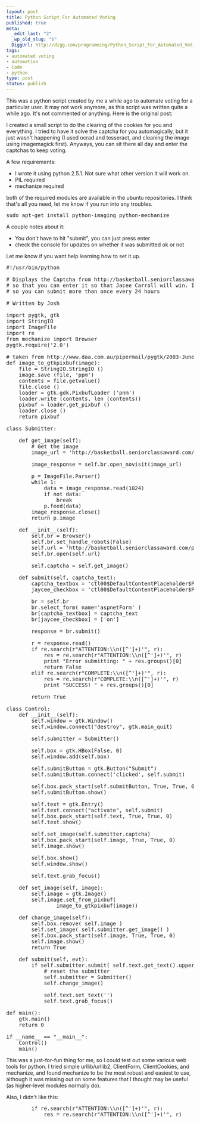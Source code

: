 ```yaml
--- 
layout: post
title: Python Script For Automated Voting
published: true
meta: 
  _edit_last: "2"
  _wp_old_slug: "6"
  DiggUrl: http://digg.com/programming/Python_Script_For_Automated_Voting
tags: 
- automated voting
- automation
- Code
- python
type: post
status: publish
---
```

This was a python script created by me a while ago to automate voting for a particular user.  It may not work anymore, as this script was written quite a while ago.  It's not commented or anything. Here is the original post:

I created a small script to do the clearing of the cookies for you and everything. I tried to have it solve the captcha for you automagically, but it just wasn't happening (I used ocrad and tesseract, and cleaning the image using imagemagick first). Anyways, you can sit there all day and enter the captchas to keep voting.

A few requirements:
* I wrote it using python 2.5.1. Not sure what other version it will work on.
* PIL required
* mechanize required

both of the required modules are available in the ubuntu repositories. I think that's all you need, let me know if you run into any troubles.
<pre lang="python">sudo apt-get install python-imaging python-mechanize</pre>
A couple notes about it:
* You don't have to hit "submit", you can just press enter
* check the console for updates on whether it was submitted ok or not

Let me know if you want help learning how to set it up.
<pre lang="python">#!/usr/bin/python

# Displays the Captcha from http://basketball.seniorclassaward.com/public/men/vote.aspx?usr=public&amp;gen=M
# so that you can enter it so that Jacee Carroll will win. It automagically keeps track/clears cookies (via mechanize)
# so you can submit more than once every 24 hours

# Written by Josh

import pygtk, gtk
import StringIO
import ImageFile
import re
from mechanize import Browser
pygtk.require('2.0')

# taken from http://www.daa.com.au/pipermail/pygtk/2003-June/005268.html
def image_to_gtkpixbuf(image):
    file = StringIO.StringIO ()
    image.save (file, 'ppm')
    contents = file.getvalue()
    file.close ()
    loader = gtk.gdk.PixbufLoader ('pnm')
    loader.write (contents, len (contents))
    pixbuf = loader.get_pixbuf ()
    loader.close ()
    return pixbuf

class Submitter:

    def get_image(self):
        # Get the image
        image_url = 'http://basketball.seniorclassaward.com/Captcha.aspx'

        image_response = self.br.open_novisit(image_url)

        p = ImageFile.Parser()
        while 1:
            data = image_response.read(1024)
            if not data:
                break
            p.feed(data)
        image_response.close()
        return p.image

    def __init__(self):
        self.br = Browser()
        self.br.set_handle_robots(False)
        self.url = 'http://basketball.seniorclassaward.com/public/men/vote.aspx?usr=public&amp;gen=M'
        self.br.open(self.url)

        self.captcha = self.get_image()

    def submit(self, captcha_text):
        captcha_textbox = 'ctl00$DefaultContentPlaceholder$PublicBallot$CaptchaTextBox'
        jaycee_checkbox = 'ctl00$DefaultContentPlaceholder$PublicBallot$BallotCheckBoxList$0'

        br = self.br
        br.select_form( name='aspnetForm' )
        br[captcha_textbox] = captcha_text
        br[jaycee_checkbox] = ['on']

        response = br.submit()

        r = response.read()
        if re.search(r"ATTENTION:\\n([^']+)'", r):
            res = re.search(r"ATTENTION:\\n([^']+)'", r)
            print "Error submitting: " + res.groups()[0]
            return False
        elif re.search(r"COMPLETE:\\n([^']+)'", r):
            res = re.search(r"COMPLETE:\\n([^']+)'", r)
            print "SUCCESS! " + res.groups()[0]

        return True

class Control:
    def __init__(self):
        self.window = gtk.Window()
        self.window.connect("destroy", gtk.main_quit)

        self.submitter = Submitter()

        self.box = gtk.HBox(False, 0)
        self.window.add(self.box)

        self.submitButton = gtk.Button("Submit")
        self.submitButton.connect('clicked', self.submit)

        self.box.pack_start(self.submitButton, True, True, 0)
        self.submitButton.show()

        self.text = gtk.Entry()
        self.text.connect("activate", self.submit)
        self.box.pack_start(self.text, True, True, 0)
        self.text.show()

        self.set_image(self.submitter.captcha)
        self.box.pack_start(self.image, True, True, 0)
        self.image.show()

        self.box.show()
        self.window.show()

        self.text.grab_focus()

    def set_image(self, image):
        self.image = gtk.Image()
        self.image.set_from_pixbuf(
                image_to_gtkpixbuf(image))

    def change_image(self):
        self.box.remove( self.image )
        self.set_image( self.submitter.get_image() )
        self.box.pack_start(self.image, True, True, 0)
        self.image.show()
        return True

    def submit(self, evt):
        if self.submitter.submit( self.text.get_text().upper() ):
            # reset the submitter
            self.submitter = Submitter()
            self.change_image()

            self.text.set_text('')
            self.text.grab_focus()

def main():
    gtk.main()
    return 0

if __name__ == "__main__":
    Control()
    main()</pre>
This was a just-for-fun thing for me, so I could test out some various web tools for python. I tried simple urllib/urllib2, ClientForm, ClientCookies, and mechanize, and found mechanize to be the most robust and easiest to use, although it was missing out on some features that I thought may be useful (as higher-level modules normally do).

Also, I didn't like this:
<pre lang="python">        if re.search(r"ATTENTION:\\n([^']+)'", r):
            res = re.search(r"ATTENTION:\\n([^']+)'", r)</pre>
